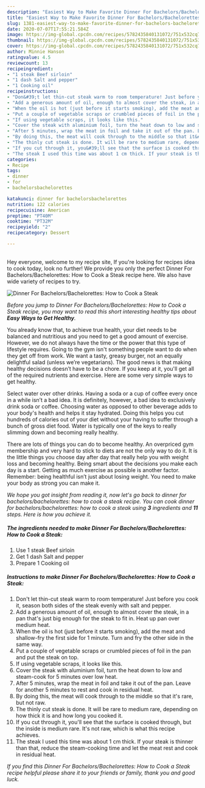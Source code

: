 ```yaml
---
description: "Easiest Way to Make Favorite Dinner For Bachelors/Bachelorettes: How to Cook a Steak"
title: "Easiest Way to Make Favorite Dinner For Bachelors/Bachelorettes: How to Cook a Steak"
slug: 1381-easiest-way-to-make-favorite-dinner-for-bachelors-bachelorettes-how-to-cook-a-steak
date: 2020-07-07T17:55:21.584Z
image: https://img-global.cpcdn.com/recipes/5782435840131072/751x532cq70/dinner-for-bachelorsbachelorettes-how-to-cook-a-steak-recipe-main-photo.jpg
thumbnail: https://img-global.cpcdn.com/recipes/5782435840131072/751x532cq70/dinner-for-bachelorsbachelorettes-how-to-cook-a-steak-recipe-main-photo.jpg
cover: https://img-global.cpcdn.com/recipes/5782435840131072/751x532cq70/dinner-for-bachelorsbachelorettes-how-to-cook-a-steak-recipe-main-photo.jpg
author: Minnie Hanson
ratingvalue: 4.5
reviewcount: 13
recipeingredient:
- "1 steak Beef sirloin"
- "1 dash Salt and pepper"
- "1 Cooking oil"
recipeinstructions:
- "Don&#39;t let thin-cut steak warm to room temperature! Just before you cook it, season both sides of the steak evenly with salt and pepper."
- "Add a generous amount of oil, enough to almost cover the steak, in a pan that&#39;s just big enough for the steak to fit in. Heat up pan over medium heat."
- "When the oil is hot (just before it starts smoking), add the meat and shallow-fry the first side for 1 minute. Turn and fry the other side in the same way."
- "Put a couple of vegetable scraps or crumbled pieces of foil in the pan and put the steak on top."
- "If using vegetable scraps, it looks like this."
- "Cover the steak with aluminium foil, turn the heat down to low and steam-cook for 5 minutes over low heat."
- "After 5 minutes, wrap the meat in foil and take it out of the pan. Leave for another 5 minutes to rest and cook in residual heat."
- "By doing this, the meat will cook through to the middle so that it&#39;s rare, but not raw."
- "The thinly cut steak is done. It will be rare to medium rare, depending on how thick it is and how long you cooked it."
- "If you cut through it, you&#39;ll see that the surface is cooked through, but the inside is medium rare. It&#39;s not raw, which is what this recipe achieves."
- "The steak I used this time was about 1 cm thick. If your steak is thinner than that, reduce the steam-cooking time and let the meat rest and cook in residual heat."
categories:
- Recipe
tags:
- dinner
- for
- bachelorsbachelorettes

katakunci: dinner for bachelorsbachelorettes 
nutrition: 122 calories
recipecuisine: American
preptime: "PT40M"
cooktime: "PT32M"
recipeyield: "2"
recipecategory: Dessert

---
```

<br>
Hey everyone, welcome to my recipe site, If you're looking for recipes idea to cook today, look no further! We provide you only the perfect Dinner For Bachelors/Bachelorettes: How to Cook a Steak recipe here. We also have wide variety of recipes to try.
<br>


![Dinner For Bachelors/Bachelorettes: How to Cook a Steak](https://img-global.cpcdn.com/recipes/5782435840131072/751x532cq70/dinner-for-bachelorsbachelorettes-how-to-cook-a-steak-recipe-main-photo.jpg)

<i>Before you jump to Dinner For Bachelors/Bachelorettes: How to Cook a Steak recipe, you may want to read this short interesting healthy tips about <strong>Easy Ways to Get Healthy</strong>.</i>

You already know that, to achieve true health, your diet needs to be balanced and nutritious and you need to get a good amount of exercise. However, we do not always have the time or the power that this type of lifestyle requires. Going to the gym isn't something people want to do when they get off from work. We want a tasty, greasy burger, not an equally delightful salad (unless we’re vegetarians). The good news is that making healthy decisions doesn’t have to be a chore. If you keep at it, you'll get all of the required nutrients and exercise. Here are some very simple ways to get healthy.

Select water over other drinks. Having a soda or a cup of coffee every once in a while isn’t a bad idea. It is definitely, however, a bad idea to exclusively drink soda or coffee. Choosing water as opposed to other beverage adds to your body's health and helps it stay hydrated. Doing this helps you cut hundreds of calories out of your diet without your having to suffer through a bunch of gross diet food. Water is typically one of the keys to really slimming down and becoming really healthy.

There are lots of things you can do to become healthy. An overpriced gym membership and very hard to stick to diets are not the only way to do it. It is the little things you choose day after day that really help you with weight loss and becoming healthy. Being smart about the decisions you make each day is a start. Getting as much exercise as possible is another factor. Remember: being healthful isn’t just about losing weight. You need to make your body as strong you can make it. 


<i>We hope you got insight from reading it, now let's go back to dinner for bachelors/bachelorettes: how to cook a steak recipe. You can cook dinner for bachelors/bachelorettes: how to cook a steak using <strong>3</strong> ingredients and <strong>11</strong> steps. Here is how you achieve it.
</i>

##### The ingredients needed to make Dinner For Bachelors/Bachelorettes: How to Cook a Steak:

1. Use 1 steak Beef sirloin
1. Get 1 dash Salt and pepper
1. Prepare 1 Cooking oil


##### Instructions to make Dinner For Bachelors/Bachelorettes: How to Cook a Steak:

1. Don&#39;t let thin-cut steak warm to room temperature! Just before you cook it, season both sides of the steak evenly with salt and pepper.
1. Add a generous amount of oil, enough to almost cover the steak, in a pan that&#39;s just big enough for the steak to fit in. Heat up pan over medium heat.
1. When the oil is hot (just before it starts smoking), add the meat and shallow-fry the first side for 1 minute. Turn and fry the other side in the same way.
1. Put a couple of vegetable scraps or crumbled pieces of foil in the pan and put the steak on top.
1. If using vegetable scraps, it looks like this.
1. Cover the steak with aluminium foil, turn the heat down to low and steam-cook for 5 minutes over low heat.
1. After 5 minutes, wrap the meat in foil and take it out of the pan. Leave for another 5 minutes to rest and cook in residual heat.
1. By doing this, the meat will cook through to the middle so that it&#39;s rare, but not raw.
1. The thinly cut steak is done. It will be rare to medium rare, depending on how thick it is and how long you cooked it.
1. If you cut through it, you&#39;ll see that the surface is cooked through, but the inside is medium rare. It&#39;s not raw, which is what this recipe achieves.
1. The steak I used this time was about 1 cm thick. If your steak is thinner than that, reduce the steam-cooking time and let the meat rest and cook in residual heat.


<i>If you find this Dinner For Bachelors/Bachelorettes: How to Cook a Steak recipe helpful please share it to your friends or family, thank you and good luck.</i>
